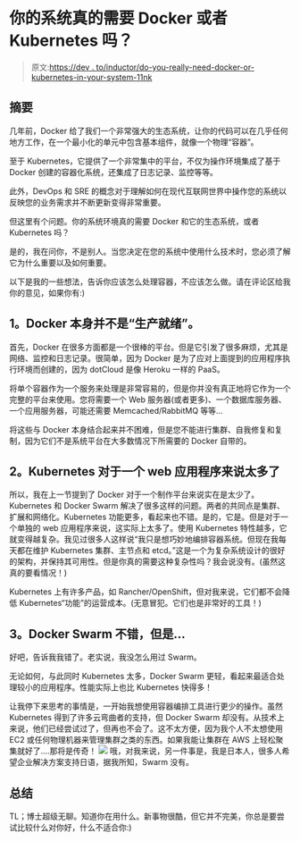 # 你的系统真的需要 Docker 或者 Kubernetes 吗？

> 原文:[https://dev . to/inductor/do-you-really-need-docker-or-kubernetes-in-your-system-11nk](https://dev.to/inductor/do-you-really-need-docker-or-kubernetes-in-your-system-11nk)

## [](#abstract)摘要

几年前，Docker 给了我们一个非常强大的生态系统，让你的代码可以在几乎任何地方工作，在一个最小化的单元中包含基本组件，就像一个物理“容器”。

至于 Kubernetes，它提供了一个非常集中的平台，不仅为操作环境集成了基于 Docker 创建的容器化系统，还集成了日志记录、监控等等。

此外，DevOps 和 SRE 的概念对于理解如何在现代互联网世界中操作您的系统以反映您的业务需求并不断更新变得非常重要。

但这里有个问题。你的系统环境真的需要 Docker 和它的生态系统，或者 Kubernetes 吗？

是的，我在问你，不是别人。当您决定在您的系统中使用什么技术时，您必须了解它为什么重要以及如何重要。

以下是我的一些想法，告诉你应该怎么处理容器，不应该怎么做。请在评论区给我你的意见，如果你有:)

## [](#1-docker-itself-is-not-production-ready)1。Docker 本身并不是“生产就绪”。

首先，Docker 在很多方面都是一个很棒的平台。但是它引发了很多麻烦，尤其是网络、监控和日志记录。很简单，因为 Docker 是为了应对上面提到的应用程序执行环境而创建的，因为 dotCloud 是像 Heroku 一样的 PaaS。

将单个容器作为一个服务来处理是非常容易的，但是你并没有真正地将它作为一个完整的平台来使用。您将需要一个 Web 服务器(或者更多)、一个数据库服务器、一个应用服务器，可能还需要 Memcached/RabbitMQ 等等...

将这些与 Docker 本身结合起来并不困难，但是您不能进行集群、自我修复和复制，因为它们不是系统平台在大多数情况下所需要的 Docker 自带的。

## [](#2-kubernetes-is-too-much-for-just-a-web-application)2。Kubernetes 对于一个 web 应用程序来说太多了

所以，我在上一节提到了 Docker 对于一个制作平台来说实在是太少了。Kubernetes 和 Docker Swarm 解决了很多这样的问题。两者的共同点是集群、扩展和网络化。Kubernetes 功能更多，看起来也不错。是的，它是。但是对于一个单独的 web 应用程序来说，这实际上太多了。使用 Kubernetes 特性越多，它就变得越复杂。我见过很多人这样说“我只是想巧妙地编排容器系统。但现在我每天都在维护 Kubernetes 集群、主节点和 etcd。”这是一个为复杂系统设计的很好的架构，并保持其可用性。但是你真的需要这种复杂性吗？我会说没有。(虽然这真的要看情况！)

Kubernetes 上有许多产品，如 Rancher/OpenShift，但对我来说，它们都不会降低 Kubernetes“功能”的运营成本。(无意冒犯。它们也是非常好的工具！)

## [](#3-docker-swarm-is-good-but)3。Docker Swarm 不错，但是...

好吧，告诉我我错了。老实说，我没怎么用过 Swarm。

无论如何，与此同时 Kubernetes 太多，Docker Swarm 更轻，看起来最适合处理较小的应用程序。性能实际上也比 Kubernetes 快得多！

让我停下来思考的事情是，一开始我想使用容器编排工具进行更少的操作。虽然 Kubernetes 得到了许多云弯曲者的支持，但 Docker Swarm 却没有。从技术上来说，他们已经尝试过了，但再也不会了。这不太方便，因为我个人不太想使用 EC2 或任何物理机器来管理集群之类的东西。如果我能让集群在 AWS 上轻松聚集就好了....那将是传奇！ [![](../Images/ba776498d20aabc86062fe9d8b6232e9.png)](https://i.giphy.com/media/ekkKldHuLW90Y/giphy.gif) 
哦，对我来说，另一件事是，我是日本人，很多人希望企业解决方案支持日语，据我所知，Swarm 没有。

## [](#summary)总结

TL；博士超级无聊。知道你在用什么。新事物很酷，但它并不完美，你总是要尝试比较什么对你好，什么不适合你:)